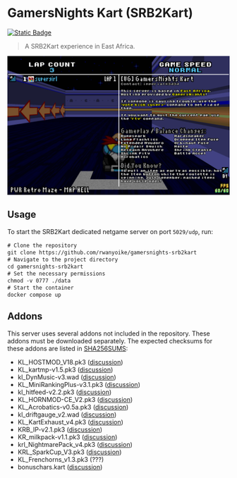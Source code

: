 # GamersNights Kart (SRB2Kart)

[![Static Badge](https://img.shields.io/badge/Gamers-Nights-red?labelColor=blue)](https://x.com/gamersnights)

> A SRB2Kart experience in East Africa.

![SRB2Kart](assets/kart0000.png)

## Usage

To start the SRB2Kart dedicated netgame server on port `5029/udp`, run:

```shell
# Clone the repository
git clone https://github.com/rwanyoike/gamersnights-srb2kart
# Navigate to the project directory
cd gamersnights-srb2kart
# Set the necessary permissions
chmod -v 0777 ./data
# Start the container
docker compose up
```

## Addons

This server uses several addons not included in the repository. These addons must be downloaded separately. The expected checksums for these addons are listed in [SHA256SUMS](SHA256SUMS):

- KL_HOSTMOD_V18.pk3 ([discussion](https://mb.srb2.org/showthread.php?t=45107))
- KL_kartmp-v1.5.pk3 ([discussion](https://mb.srb2.org/showthread.php?t=47203))
- kl_DynMusic-v3.wad ([discussion](https://mb.srb2.org/showthread.php?t=45382))
- KL_MiniRankingPlus-v3.1.pk3 ([discussion](https://mb.srb2.org/showthread.php?t=47312))
- kl_hitfeed-v2.2.pk3 ([discussion](https://mb.srb2.org/showthread.php?t=45269))
- KL_HORNMOD-CE_V2.pk3 ([discussion](https://mb.srb2.org/showthread.php?t=44634))
- KL_Acrobatics-v0.5a.pk3 ([discussion](https://mb.srb2.org/showthread.php?t=47566))
- kl_driftgauge_v2.wad ([discussion](https://mb.srb2.org/showthread.php?t=45235))
- KL_KartExhaust_v4.pk3 ([discussion](https://mb.srb2.org/showthread.php?t=48207))
- KRB_IP-v2.1.pk3 ([discussion](https://mb.srb2.org/showthread.php?t=44856))
- KR_milkpack-v1.1.pk3 ([discussion](https://mb.srb2.org/showthread.php?t=46697))
- krl_NightmarePack_v4.pk3 ([discussion](https://mb.srb2.org/showthread.php?t=44285))
- KRL_SparkCup_V3.pk3 ([discussion](https://mb.srb2.org/showthread.php?t=45405))
- KL_Frenchorns_v1.3.pk3 (???)
- bonuschars.kart ([discussion](https://mb.srb2.org/showthread.php?t=43708))
